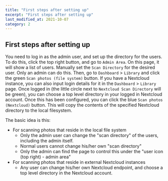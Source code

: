 ```yaml
---
title: "First steps after setting up"
excerpt: "First steps after setting up"
last_modified_at: 2021-10-07
category: 2
---
```


## First steps after setting up

You need to log in as the admin user, and set up the directory for the users. To do this, click the top right button,
and go to `Admin Area`. On this page, it will show a list of users. Manually set the `Scan Directory` for the desired
user. Only an admin can do this. Then, go to `Dashboard` > `Library` and click the green `Scan photos (file system)`
button. If you have a Nextcloud instance, you can also input login details for it in the `Dashboard` > `Library` page.
Once logged in (the little circle next to `Nextcloud Scan Directory` will be green), you can choose a top level
directory in your logged in Nextcloud account. Once this has been configured, you can click the blue `Scan photos
(Nextcloud)` button. This will copy the contents of the specified Nextcloud directory to the local filesystem.

The basic idea is this:

- For scanning photos that reside in the local file system
  - Only the admin user can change the "scan directory" of the users, including the admin itself.
  - Normal users cannot change his/her own "scan directory"
  - Only the admin can find the page to control this under the "user icon (top right) - admin area"
- For scanning photos that reside in external Nextcloud instances
  - Any user can change his/her own Nextcloud endpoint, and choose a top level directory in the Nextcloud account.